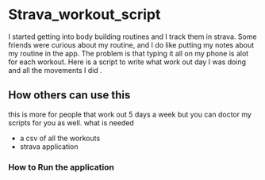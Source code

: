 # Strava_workout_script
I started getting into body building routines and I track them in strava.
Some friends were curious about my routine, and I do like putting my notes about my routine in the app. 
The problem is that typing it all on my phone is alot for each workout.
Here is a script to write what work out day I was doing and all the movements I did . 

## How others can use this
this is more for people that work out 5 days a week but you can doctor my scripts for you as well.
what is needed
* a csv of all the workouts 
* strava application

### How to Run the application
